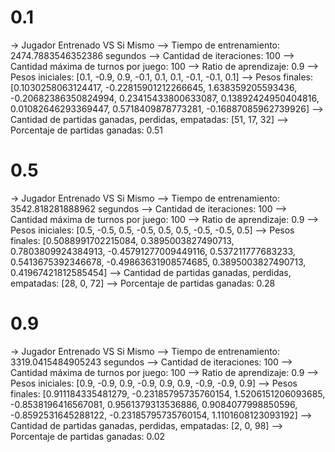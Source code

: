 # 0.1
-> Jugador Entrenado VS Si Mismo
--> Tiempo de entrenamiento: 2474.7883546352386 segundos
--> Cantidad de iteraciones: 100
--> Cantidad máxima de turnos por juego: 100
--> Ratio de aprendizaje: 0.9
--> Pesos iniciales: [0.1, -0.9, 0.9, -0.1, 0.1, 0.1, -0.1, -0.1, 0.1]
--> Pesos finales: [0.1030258063124417, -0.22815901212266645, 1.638359205593436, -0.20682386350824994, 0.23415433800633087, 0.13892424950404816, 0.01082646293369447, 0.5718409878773281, -0.16887085962739926]
--> Cantidad de partidas ganadas, perdidas, empatadas: [51, 17, 32]
--> Porcentaje de partidas ganadas: 0.51

# 0.5
-> Jugador Entrenado VS Si Mismo
--> Tiempo de entrenamiento: 3542.818281888962 segundos
--> Cantidad de iteraciones: 100
--> Cantidad máxima de turnos por juego: 100
--> Ratio de aprendizaje: 0.9
--> Pesos iniciales: [0.5, -0.5, 0.5, -0.5, 0.5, 0.5, -0.5, -0.5, 0.5]
--> Pesos finales: [0.5088991702215084, 0.3895003827490713, 0.7803809924384913, -0.45791277009449116, 0.537211777683233, 0.5413675392346678, -0.49863631908574685, 0.3895003827490713, 0.41967421812585454]
--> Cantidad de partidas ganadas, perdidas, empatadas: [28, 0, 72]
--> Porcentaje de partidas ganadas: 0.28

# 0.9
-> Jugador Entrenado VS Si Mismo
--> Tiempo de entrenamiento: 3319.0415484905243 segundos
--> Cantidad de iteraciones: 100
--> Cantidad máxima de turnos por juego: 100
--> Ratio de aprendizaje: 0.9
--> Pesos iniciales: [0.9, -0.9, 0.9, -0.9, 0.9, 0.9, -0.9, -0.9, 0.9]
--> Pesos finales: [0.911184335481279, -0.23185795735760154, 1.5206151206093685, -0.8538196416567081, 0.9561379313536886, 0.9084077998850596, -0.8592531645288122, -0.23185795735760154, 1.1101608123093192]
--> Cantidad de partidas ganadas, perdidas, empatadas: [2, 0, 98]
--> Porcentaje de partidas ganadas: 0.02